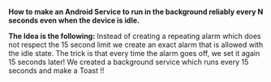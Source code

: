 <b>How to make an Android Service to run in the background reliably every N seconds even when the device is idle.</b>

<b>The Idea is the following:</b>
Instead of creating a repeating alarm which does not respect the 15 second limit we create an exact alarm that is allowed with the idle state. The trick is that every time the alarm goes off, we set it again 15 seconds later! We created a background service which runs every 15 seconds and make a Toast !!
